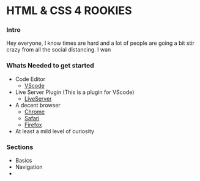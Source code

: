 # HTML &AMP; CSS 4 ROOKIES

### Intro
Hey everyone, I know times are hard and a lot of people are going a bit stir crazy from all the social distancing. I wan


### Whats **Needed** to get started

- Code Editor
  - [VScode](https://code.visualstudio.com/)
- Live Server Plugin (This is a plugin for VScode)
  - [LiveServer](https://marketplace.visualstudio.com/items?itemName=ritwickdey.LiveServer) 
- A decent browser
  - [Chrome](https://www.google.com/chrome/)
  - [Safari](https://support.apple.com/downloads/safari)
  - [Firefox](https://www.mozilla.org/en-US/firefox/new/)
- At least a mild level of curiosity


### Sections
 - Basics
 - Navigation
 - 


